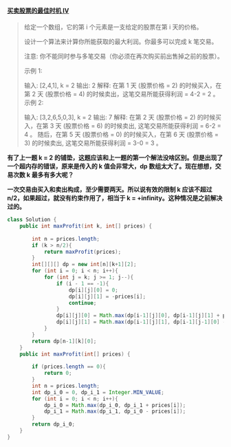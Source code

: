#### [买卖股票的最佳时机 IV](https://leetcode-cn.com/problems/best-time-to-buy-and-sell-stock-iv/)

> 给定一个数组，它的第 i 个元素是一支给定的股票在第 i 天的价格。
>
> 设计一个算法来计算你所能获取的最大利润。你最多可以完成 k 笔交易。
>
> 注意: 你不能同时参与多笔交易（你必须在再次购买前出售掉之前的股票）。
>
> 示例 1:
>
> 输入: [2,4,1], k = 2
> 输出: 2
> 解释: 在第 1 天 (股票价格 = 2) 的时候买入，在第 2 天 (股票价格 = 4) 的时候卖出，这笔交易所能获得利润 = 4-2 = 2 。
> 示例 2:
>
> 输入: [3,2,6,5,0,3], k = 2
> 输出: 7
> 解释: 在第 2 天 (股票价格 = 2) 的时候买入，在第 3 天 (股票价格 = 6) 的时候卖出, 这笔交易所能获得利润 = 6-2 = 4 。
>      随后，在第 5 天 (股票价格 = 0) 的时候买入，在第 6 天 (股票价格 = 3) 的时候卖出, 这笔交易所能获得利润 = 3-0 = 3 。

**有了上一题 k = 2 的铺垫，这题应该和上一题的第一个解法没啥区别。但是出现了一个超内存的错误，原来是传入的 k 值会非常大，dp 数组太大了。现在想想，交易次数 k 最多有多大呢？**

**一次交易由买入和卖出构成，至少需要两天。所以说有效的限制 k 应该不超过 n/2，如果超过，就没有约束作用了，相当于 k = +infinity。这种情况是之前解决过的。**



```java
class Solution {
    public int maxProfit(int k, int[] prices) {
        
        int n = prices.length;
        if (k > n/2){
            return maxProfit(prices);
        }
        int[][][] dp = new int[n][k+1][2];
        for (int i = 0; i < n; i++){
            for (int j = k; j >= 1; j--){
                if (i - 1 == -1){
                    dp[i][j][0] = 0;
                    dp[i][j][1] = -prices[i];
                    continue;
                }
                dp[i][j][0] = Math.max(dp[i-1][j][0], dp[i-1][j][1] + prices[i]);
                dp[i][j][1] = Math.max(dp[i-1][j][1], dp[i-1][j-1][0] - prices[i]);
            }
        }
        return dp[n-1][k][0];
    }
    public int maxProfit(int[] prices) {
        
        if (prices.length == 0){
            return 0;
        }
        int n = prices.length;
        int dp_i_0 = 0, dp_i_1 = Integer.MIN_VALUE;
        for (int i = 0; i < n; i++){
            dp_i_0 = Math.max(dp_i_0, dp_i_1 + prices[i]);
            dp_i_1 = Math.max(dp_i_1, dp_i_0 - prices[i]);
        }
        return dp_i_0;
    }
}
```

